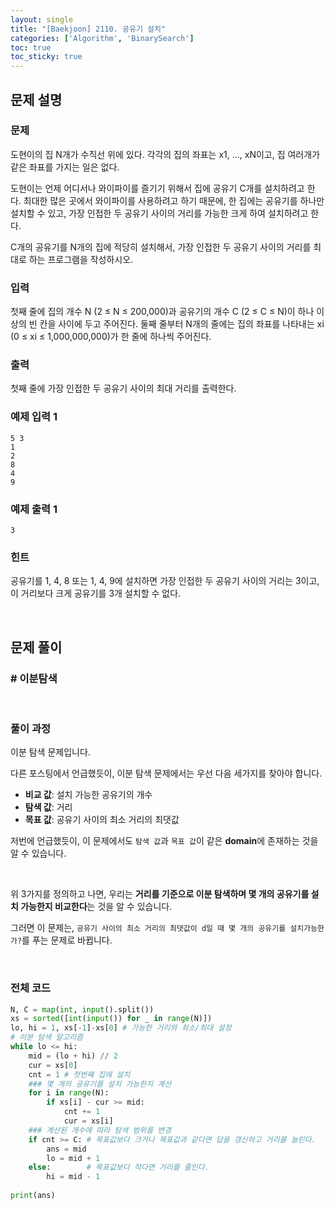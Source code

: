 ```yaml
---
layout: single
title: "[Baekjoon] 2110. 공유기 설치"
categories: ['Algorithm', 'BinarySearch']
toc: true
toc_sticky: true
---
```


## 문제 설명

### 문제

도현이의 집 N개가 수직선 위에 있다. 각각의 집의 좌표는 x1, ..., xN이고, 집 여러개가 같은 좌표를 가지는 일은 없다.

도현이는 언제 어디서나 와이파이를 즐기기 위해서 집에 공유기 C개를 설치하려고 한다. 최대한 많은 곳에서 와이파이를 사용하려고 하기 때문에, 한 집에는 공유기를 하나만 설치할 수 있고, 가장 인접한 두 공유기 사이의 거리를 가능한 크게 하여 설치하려고 한다.

C개의 공유기를 N개의 집에 적당히 설치해서, 가장 인접한 두 공유기 사이의 거리를 최대로 하는 프로그램을 작성하시오.

### 입력

첫째 줄에 집의 개수 N (2 ≤ N ≤ 200,000)과 공유기의 개수 C (2 ≤ C ≤ N)이 하나 이상의 빈 칸을 사이에 두고 주어진다. 둘째 줄부터 N개의 줄에는 집의 좌표를 나타내는 xi (0 ≤ xi ≤ 1,000,000,000)가 한 줄에 하나씩 주어진다.

### 출력

첫째 줄에 가장 인접한 두 공유기 사이의 최대 거리를 출력한다.

### 예제 입력 1

```
5 3
1
2
8
4
9
```

### 예제 출력 1

```
3
```

### 힌트

공유기를 1, 4, 8 또는 1, 4, 9에 설치하면 가장 인접한 두 공유기 사이의 거리는 3이고, 이 거리보다 크게 공유기를 3개 설치할 수 없다.

<br>

## 문제 풀이

### \# 이분탐색

<br>

### 풀이 과정

이분 탐색 문제입니다. 

다른 포스팅에서 언급했듯이, 이분 탐색 문제에서는 우선 다음 세가지를 찾아야 합니다. 

* **비교 값**: 설치 가능한 공유기의 개수
* **탐색 값**: 거리
* **목표 값**: 공유기 사이의 최소 거리의 최댓값

저번에 언급했듯이, 이 문제에서도 `탐색 값`과 `목표 값`이 같은 **domain**에 존재하는 것을 알 수 있습니다. 

<br>

위 3가지를 정의하고 나면, 우리는 **거리를 기준으로 이분 탐색하며 몇 개의 공유기를 설치 가능한지 비교한다**는 것을 알 수 있습니다. 

그러면 이 문제는, `공유기 사이의 최소 거리의 최댓값이 d일 때 몇 개의 공유기를 설치가능한가?`를 푸는 문제로 바뀝니다. 

<br>

### 전체 코드

```python
N, C = map(int, input().split())
xs = sorted([int(input()) for _ in range(N)])
lo, hi = 1, xs[-1]-xs[0] # 가능한 거리의 최소/최대 설정
# 이분 탐색 알고리즘
while lo <= hi:
    mid = (lo + hi) // 2
    cur = xs[0]
    cnt = 1 # 첫번째 집에 설치
    ### 몇 개의 공유기를 설치 가능한지 계산
    for i in range(N):
        if xs[i] - cur >= mid:
            cnt += 1
            cur = xs[i]
    ### 계산된 개수에 따라 탐색 범위를 변경
    if cnt >= C: # 목표값보다 크거나 목표값과 같다면 답을 갱신하고 거리를 늘린다. 
        ans = mid
        lo = mid + 1
    else:        # 목표값보다 작다면 거리를 줄인다. 
        hi = mid - 1
    
print(ans)
```





